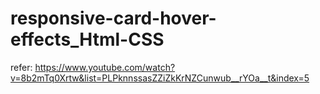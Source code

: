 # responsive-card-hover-effects_Html-CSS
refer: https://www.youtube.com/watch?v=8b2mTq0Xrtw&list=PLPknnssasZZiZkKrNZCunwub__rYOa__t&index=5
